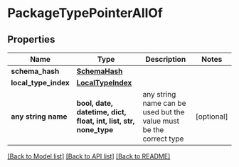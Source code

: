 # PackageTypePointerAllOf


## Properties
Name | Type | Description | Notes
------------ | ------------- | ------------- | -------------
**schema_hash** | [**SchemaHash**](SchemaHash.md) |  | 
**local_type_index** | [**LocalTypeIndex**](LocalTypeIndex.md) |  | 
**any string name** | **bool, date, datetime, dict, float, int, list, str, none_type** | any string name can be used but the value must be the correct type | [optional]

[[Back to Model list]](../README.md#documentation-for-models) [[Back to API list]](../README.md#documentation-for-api-endpoints) [[Back to README]](../README.md)


